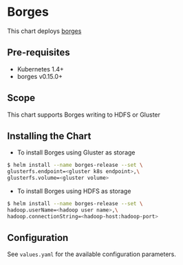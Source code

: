 # Borges

This chart deploys [borges](https://github.com/src-d/borges)

## Pre-requisites

- Kubernetes 1.4+
- borges v0.15.0+

## Scope

This chart supports Borges writing to HDFS or Gluster

## Installing the Chart

* To install Borges using Gluster as storage

```sh
$ helm install --name borges-release --set \
glusterfs.endpoint=<gluster k8s endpoint>,\
glusterfs.volume=<gluster volume>
```

* To install Borges using HDFS as storage

```sh
$ helm install --name borges-release --set \
hadoop.userName=<hadoop user name>,\
hadoop.connectionString=<hadoop-host:hadoop-port>
```

## Configuration

See `values.yaml` for the available configuration parameters.
